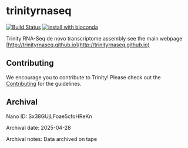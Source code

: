 trinityrnaseq
=============

[![Build Status](https://travis-ci.org/trinityrnaseq/trinityrnaseq.svg?branch=devel)](https://travis-ci.org/trinityrnaseq/trinityrnaseq)
[![install with bioconda](https://img.shields.io/badge/install%20with-bioconda-brightgreen.svg?style=flat-square)](https://bioconda.github.io/recipes/trinity/README.html)

Trinity RNA-Seq de novo transcriptome assembly see the main webpage [http://trinityrnaseq.github.io](http://trinityrnaseq.github.io)

## Contributing

We encourage you to contribute to Trinity! Please check out the [Contributing](https://github.com/trinityrnaseq/trinityrnaseq/wiki/Contributing) for the guidelines.

## Archival

Nano ID: Sx38GUjLFoae5cfoHReKn

Archival date: 2025-04-28

Archival notes: Data archived on tape 
